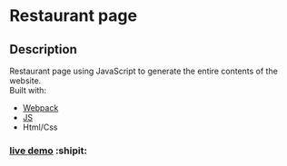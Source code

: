 # Restaurant page

## Description

Restaurant page using JavaScript to generate the entire contents of the website.  
Built with:

-   [Webpack](https://webpack.js.org/)
-   [JS](https://developer.mozilla.org/en-US/docs/Web/JavaScript)
-   Html/Css

### [live demo](https://igorashs.github.io/restaurant-page/) :shipit:

